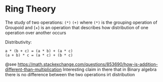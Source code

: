 # Ring Theory

The study of two operations: `(*)` `(+)` where `(*)` is the grouping operation of
Groupoid and (+) is an operation that describes how distribution of one
operation over another occurs

Distributivity:

```text
a * (b + c) = (a * b) + (a * c)
(a + b) * c = (a * c) + (b * c)
```

@see <https://math.stackexchange.com/questions/853690/how-is-addition-different-than-multiplication>
Interesting claim in there that in Binary algebra there is no difference between the two operations irt distribution
